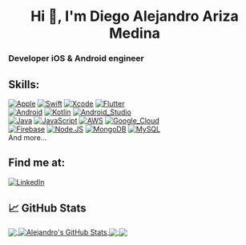 <h1 align="center">Hi 👋, I'm Diego Alejandro Ariza Medina</h1>

<!--
**diegoarizadev/diegoarizadev** is a ✨ _special_ ✨ repository because its `README.md` (this file) appears on your GitHub profile.

Here are some ideas to get you started:

- 🔭 I’m currently working on ...
- 🌱 I’m currently learning ...
- 👯 I’m looking to collaborate on ...
- 🤔 I’m looking for help with ...
- 💬 Ask me about ...
- 📫 How to reach me: ...
- 😄 Pronouns: ...
- ⚡ Fun fact: ...
-->
### Developer iOS & Android engineer

## Skills:
[![Apple](https://img.shields.io/badge/iOS-999999?style=for-the-badge&logo=apple&logoColor=white&labelColor=101010)]()
[![Swift](https://img.shields.io/badge/Swift-FA7343?style=for-the-badge&logo=swift&logoColor=white&labelColor=101010)]()
[![Xcode](https://img.shields.io/badge/Xcode-1575F9?style=for-the-badge&logo=xcode&logoColor=white&labelColor=101010)]()
[![Flutter](https://img.shields.io/badge/Flutter-1575F9?style=for-the-badge&logo=flutter&logoColor=white&labelColor=101010)]()
</br>
[![Android](https://img.shields.io/badge/Android-3DDC84?style=for-the-badge&logo=android&logoColor=white&labelColor=101010)]()
[![Kotlin](https://img.shields.io/badge/Kotlin-0095D5?style=for-the-badge&logo=kotlin&logoColor=white&labelColor=101010)]()
[![Android_Studio](https://img.shields.io/badge/Android_Studio-3DDC84?style=for-the-badge&logo=android-studio&logoColor=white&labelColor=101010)]()
</br>
[![Java](https://img.shields.io/badge/Java-007396?style=for-the-badge&logo=java&logoColor=white&labelColor=101010)]()
[![JavaScript](https://img.shields.io/badge/JavaScript-F7DF1E?style=for-the-badge&logo=javascript&logoColor=white&labelColor=101010)]()
[![AWS](https://img.shields.io/badge/AWS-232F3E?style=for-the-badge&logo=amazon-aws&logoColor=white&labelColor=101010)]()
[![Google_Cloud](https://img.shields.io/badge/Google_Cloud-4285F4?style=for-the-badge&logo=googlecloud&logoColor=white&labelColor=101010)]()
</br>
[![Firebase](https://img.shields.io/badge/Firebase-FFCA28?style=for-the-badge&logo=firebase&logoColor=white&labelColor=101010)]()
[![Node.JS](https://img.shields.io/badge/Node.JS-339933?style=for-the-badge&logo=node.js&logoColor=white&labelColor=101010)]()
[![MongoDB](https://img.shields.io/badge/MongoDB-47A248?style=for-the-badge&logo=mongodb&logoColor=white&labelColor=101010)]()
[![MySQL](https://img.shields.io/badge/MySQL-4479A1?style=for-the-badge&logo=mysql&logoColor=white&labelColor=101010)]()
</br>
And more...

## Find me at:

[![LinkedIn](https://img.shields.io/badge/LinkedIn-DiegoAriza-0077B5?style=for-the-badge&logo=linkedin&logoColor=white&labelColor=101010)](https://www.linkedin.com/in/diego-alejandro-ariza-medina-31892b96/)

## &#x1f4c8; GitHub Stats

<a href="https://https://github.com/diegoarizadev/diegoarizadev">
  <img align="center" src="https://github-readme-stats.vercel.app/api/top-langs/?username=diegoarizadev&hide=java,html,tex&title_color=ffffff&text_color=c9cacc&icon_color=2bbc8a&bg_color=1d1f21&langs_count=3" />
</a>
<a href="https://https://github.com/diegoarizadev/diegoarizadev">
  <img align="center" src="https://github-readme-stats.vercel.app/api?username=diegoarizadev&show_icons=true&line_height=27&count_private=true&title_color=ffffff&text_color=c9cacc&icon_color=2bbc8a&bg_color=1d1f21" alt="Alejandro's GitHub Stats" />
</a>

<a href="https://github.com/diegoarizadev/diegoarizadev">
  <img align="center" src="https://github-readme-stats.vercel.app/api/pin/?username=diegoarizadev&repo=diegoarizadev&title_color=ffffff&text_color=c9cacc&icon_color=2bbc8a&bg_color=1d1f21" />
</a>


<a href="https://github.com/diegoarizadev/diegoarizadev">
  <img align="center" src="https://github-readme-stats.vercel.app/api/pin/?username=diegoarizadev&repo=diegoarizadev&title_color=ffffff&text_color=c9cacc&icon_color=2bbc8a&bg_color=1d1f21" />
</a>  
